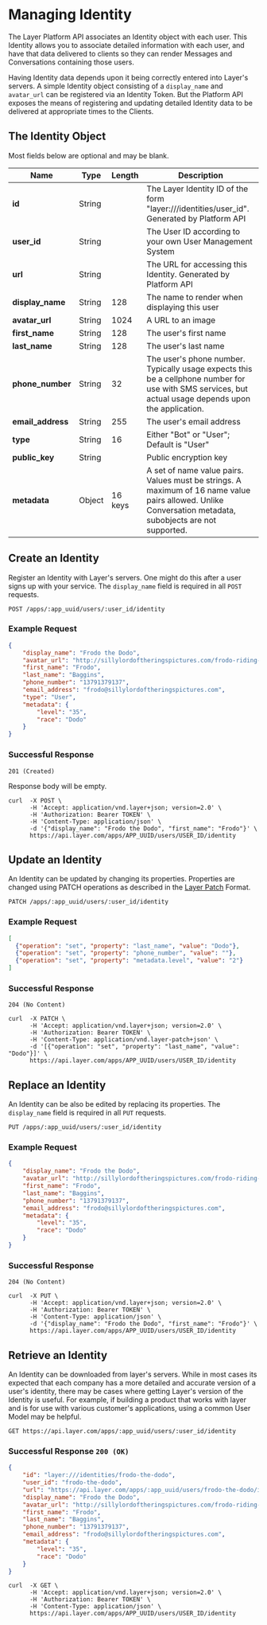 # Managing Identity

The Layer Platform API associates an Identity object with each user.  This Identity allows you to associate detailed information with each user, and have that data delivered to clients so they can render Messages and Conversations containing those users.

Having Identity data depends upon it being correctly entered into Layer's servers.  A simple Identity object consisting of a `display_name` and `avatar_url` can be registered via an Identity Token.  But the Platform API exposes the means of registering and updating detailed Identity data to be delivered at appropriate times to the Clients.

## The Identity Object

Most fields below are optional and may be blank.

| Name              | Type   |  Length | Description  |
|-------------------|--------|---------|--------------|
| **id**            | String |          | The Layer Identity ID of the form "layer:///identities/user_id". Generated by Platform API |
| **user_id**       | String |          | The User ID according to your own User Management System |
| **url**           | String |          | The URL for accessing this Identity. Generated by Platform API |
| **display_name**  | String | 128      | The name to render when displaying this user |
| **avatar_url**    | String | 1024    | A URL to an image |
| **first_name**    | String | 128      | The user's first name |
| **last_name**     | String | 128      | The user's last name |
| **phone_number**  | String | 32      | The user's phone number.  Typically usage expects this be a cellphone number for use with SMS services, but actual usage depends upon the application. |
| **email_address** | String | 255     | The user's email address |
| **type**          | String | 16      | Either "Bot"  or "User"; Default is "User" |
| **public_key**    | String |         | Public encryption key |
| **metadata**      | Object | 16 keys | A set of name value pairs. Values must be strings.  A maximum of 16 name value pairs allowed.  Unlike Conversation metadata, subobjects are not supported. |

## Create an Identity

Register an Identity with Layer's servers.  One might do this after a user signs up with your service.  The `display_name` field is required in all `POST` requests.

```request
POST /apps/:app_uuid/users/:user_id/identity
```

### Example Request

```json
{
    "display_name": "Frodo the Dodo",
    "avatar_url": "http://sillylordoftheringspictures.com/frodo-riding-a-dodo.png",
    "first_name": "Frodo",
    "last_name": "Baggins",
    "phone_number": "13791379137",
    "email_address": "frodo@sillylordoftheringspictures.com",
    "type": "User",
    "metadata": {
        "level": "35",
        "race": "Dodo"
    }
}
```

### Successful Response

```text
201 (Created)
```

Response body will be empty.

```console
curl  -X POST \
      -H 'Accept: application/vnd.layer+json; version=2.0' \
      -H 'Authorization: Bearer TOKEN' \
      -H 'Content-Type: application/json' \
      -d '{"display_name": "Frodo the Dodo", "first_name": "Frodo"}' \
      https://api.layer.com/apps/APP_UUID/users/USER_ID/identity
```

## Update an Identity

An Identity can be updated by changing its properties.  Properties are changed using PATCH operations as described in the [Layer Patch](https://github.com/layerhq/layer-patch) Format.

```request
PATCH /apps/:app_uuid/users/:user_id/identity
```

### Example Request


```json
[
  {"operation": "set", "property": "last_name", "value": "Dodo"},
  {"operation": "set", "property": "phone_number", "value": ""},
  {"operation": "set", "property": "metadata.level", "value": "2"}
]
```

### Successful Response

```text
204 (No Content)
```

```console
curl  -X PATCH \
      -H 'Accept: application/vnd.layer+json; version=2.0' \
      -H 'Authorization: Bearer TOKEN' \
      -H 'Content-Type: application/vnd.layer-patch+json' \
      -d '[{"operation": "set", "property": "last_name", "value": "Dodo"}]' \
      https://api.layer.com/apps/APP_UUID/users/USER_ID/identity
```

## Replace an Identity

An Identity can be also be edited by replacing its properties.  The `display_name` field is required in all `PUT` requests.

```request
PUT /apps/:app_uuid/users/:user_id/identity
```

### Example Request

```json
{
    "display_name": "Frodo the Dodo",
    "avatar_url": "http://sillylordoftheringspictures.com/frodo-riding-a-dodo.png",
    "first_name": "Frodo",
    "last_name": "Baggins",
    "phone_number": "13791379137",
    "email_address": "frodo@sillylordoftheringspictures.com",
    "metadata": {
        "level": "35",
        "race": "Dodo"
    }
}
```

### Successful Response

```text
204 (No Content)
```

```console
curl  -X PUT \
      -H 'Accept: application/vnd.layer+json; version=2.0' \
      -H 'Authorization: Bearer TOKEN' \
      -H 'Content-Type: application/json' \
      -d '{"display_name": "Frodo the Dodo", "first_name": "Frodo"}' \
      https://api.layer.com/apps/APP_UUID/users/USER_ID/identity
```

## Retrieve an Identity

An Identity can be downloaded from layer's servers.  While in most cases its expected that each company has a more detailed and accurate version of a user's identity, there may be cases where getting Layer's version of the Identity is useful. For example, if building a product that works with layer and is for use with various customer's applications, using a common User Model may be helpful.

```request
GET https://api.layer.com/apps/:app_uuid/users/:user_id/identity
```

### Successful Response `200 (OK)`

```json
{
    "id": "layer:///identities/frodo-the-dodo",
    "user_id": "frodo-the-dodo",
    "url": "https://api.layer.com/apps/:app_uuid/users/frodo-the-dodo/identity",
    "display_name": "Frodo the Dodo",
    "avatar_url": "http://sillylordoftheringspictures.com/frodo-riding-a-dodo.png",
    "first_name": "Frodo",
    "last_name": "Baggins",
    "phone_number": "13791379137",
    "email_address": "frodo@sillylordoftheringspictures.com",
    "metadata": {
        "level": "35",
        "race": "Dodo"
    }
}
```

```console
curl  -X GET \
      -H 'Accept: application/vnd.layer+json; version=2.0' \
      -H 'Authorization: Bearer TOKEN' \
      -H 'Content-Type: application/json' \
      https://api.layer.com/apps/APP_UUID/users/USER_ID/identity
```
